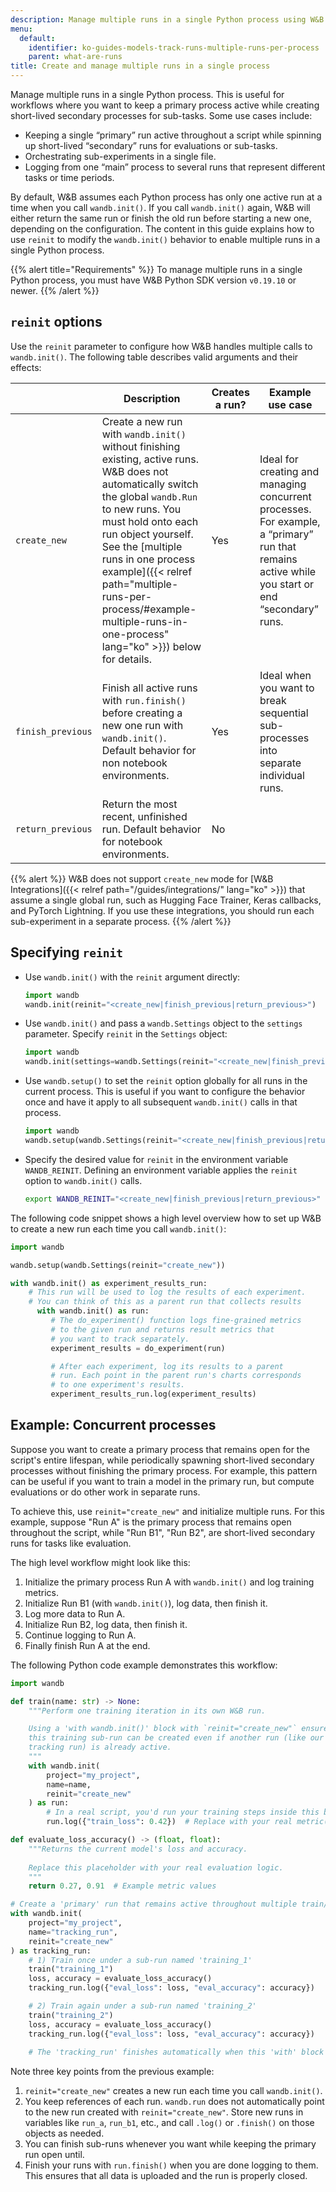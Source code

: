 ```yaml
---
description: Manage multiple runs in a single Python process using W&B’s reinit functionality
menu:
  default:
    identifier: ko-guides-models-track-runs-multiple-runs-per-process
    parent: what-are-runs
title: Create and manage multiple runs in a single process
---
```


Manage multiple runs in a single Python process. This is useful for workflows where you want to keep a primary process active while creating short-lived secondary processes for sub-tasks. Some use cases include:

- Keeping a single “primary” run active throughout a script while spinning up short-lived “secondary” runs for evaluations or sub-tasks.  
- Orchestrating sub-experiments in a single file.  
- Logging from one “main” process to several runs that represent different tasks or time periods.

By default, W&B assumes each Python process has only one active run at a time when you call `wandb.init()`. If you call `wandb.init()` again, W&B will either return the same run or finish the old run before starting a new one, depending on the configuration. The content in this guide explains how to use `reinit` to modify the `wandb.init()` behavior to enable multiple runs in a single Python process.

{{% alert title="Requirements" %}}
To manage multiple runs in a single Python process, you must have W&B Python SDK version `v0.19.10` or newer.
{{% /alert  %}}

## `reinit` options

Use the `reinit` parameter to configure how W&B handles multiple calls to `wandb.init()`. The following table describes valid arguments and their effects:

| | Description | Creates a run? | Example use case |
|----------------|----------------|----------------| -----------------|
| `create_new` |Create a new run with `wandb.init()` without finishing existing, active runs. W&B does not automatically switch the global `wandb.Run` to new runs. You must hold onto each run object yourself. See the [multiple runs in one process example]({{< relref path="multiple-runs-per-process/#example-multiple-runs-in-one-process" lang="ko" >}}) below for details.  | Yes |  Ideal for creating and managing concurrent processes. For example, a “primary” run that remains active while you start or end “secondary” runs.|
| `finish_previous` | Finish all active runs with `run.finish()` before creating a new one run with `wandb.init()`. Default behavior for non notebook environments. | Yes | Ideal when you want to break sequential sub-processes into separate individual runs. |
| `return_previous` |  Return the most recent, unfinished run. Default behavior for notebook environments. | No | |

{{% alert  %}}
W&B does not support `create_new` mode for [W&B Integrations]({{< relref path="/guides/integrations/" lang="ko" >}}) that assume a single global run, such as Hugging Face Trainer, Keras callbacks, and PyTorch Lightning. If you use these integrations, you should run each sub-experiment in a separate process.
{{% /alert %}}

## Specifying `reinit`

<!-- There are several ways to create and manage multiple runs in a single Python process: -->

- Use `wandb.init()` with the `reinit` argument directly:
   ```python
   import wandb
   wandb.init(reinit="<create_new|finish_previous|return_previous>")
   ```
- Use `wandb.init()` and pass a `wandb.Settings` object to the `settings` parameter. Specify `reinit` in the `Settings` object:

   ```python
   import wandb
   wandb.init(settings=wandb.Settings(reinit="<create_new|finish_previous|return_previous>"))
   ```

- Use `wandb.setup()` to set the `reinit` option globally for all runs in the current process. This is useful if you want to configure the behavior once and have it apply to all subsequent `wandb.init()` calls in that process.

   ```python
   import wandb
   wandb.setup(wandb.Settings(reinit="<create_new|finish_previous|return_previous>"))
   ```

- Specify the desired value for `reinit` in the environment variable `WANDB_REINIT`. Defining an environment variable applies the `reinit` option to `wandb.init()` calls.

   ```bash
   export WANDB_REINIT="<create_new|finish_previous|return_previous>"
   ```

The following code snippet shows a high level overview how to set up W&B to create a new run each time you call `wandb.init()`:

```python
import wandb

wandb.setup(wandb.Settings(reinit="create_new"))

with wandb.init() as experiment_results_run:
    # This run will be used to log the results of each experiment.
    # You can think of this as a parent run that collects results
      with wandb.init() as run:
         # The do_experiment() function logs fine-grained metrics
         # to the given run and returns result metrics that
         # you want to track separately.
         experiment_results = do_experiment(run)

         # After each experiment, log its results to a parent
         # run. Each point in the parent run's charts corresponds
         # to one experiment's results.
         experiment_results_run.log(experiment_results)
```

## Example: Concurrent processes

Suppose you want to create a primary process that remains open for the script's entire lifespan, while periodically spawning short-lived secondary processes without finishing the primary process. For example, this pattern can be useful if you want to train a model in the primary run, but compute evaluations or do other work in separate runs.

To achieve this, use `reinit="create_new"` and initialize multiple runs. For this example, suppose "Run A" is the primary process that remains open throughout the script, while "Run B1", "Run B2", are short-lived secondary runs for tasks like evaluation. 

The high level workflow might look like this:

1. Initialize the primary process Run A with `wandb.init()` and log training metrics.  
2. Initialize Run B1 (with `wandb.init()`), log data, then finish it.  
3. Log more data to Run A.  
4. Initialize Run B2, log data, then finish it.  
5. Continue logging to Run A.  
6. Finally finish Run A at the end.

The following Python code example demonstrates this workflow:

```python
import wandb

def train(name: str) -> None:
    """Perform one training iteration in its own W&B run.

    Using a 'with wandb.init()' block with `reinit="create_new"` ensures that
    this training sub-run can be created even if another run (like our primary
    tracking run) is already active.
    """
    with wandb.init(
        project="my_project",
        name=name,
        reinit="create_new"
    ) as run:
        # In a real script, you'd run your training steps inside this block.
        run.log({"train_loss": 0.42})  # Replace with your real metric(s)

def evaluate_loss_accuracy() -> (float, float):
    """Returns the current model's loss and accuracy.
    
    Replace this placeholder with your real evaluation logic.
    """
    return 0.27, 0.91  # Example metric values

# Create a 'primary' run that remains active throughout multiple train/eval steps.
with wandb.init(
    project="my_project",
    name="tracking_run",
    reinit="create_new"
) as tracking_run:
    # 1) Train once under a sub-run named 'training_1'
    train("training_1")
    loss, accuracy = evaluate_loss_accuracy()
    tracking_run.log({"eval_loss": loss, "eval_accuracy": accuracy})

    # 2) Train again under a sub-run named 'training_2'
    train("training_2")
    loss, accuracy = evaluate_loss_accuracy()
    tracking_run.log({"eval_loss": loss, "eval_accuracy": accuracy})
    
    # The 'tracking_run' finishes automatically when this 'with' block ends.
```

Note three key points from the previous example:

1. `reinit="create_new"` creates a new run each time you call `wandb.init()`.
2. You keep references of each run. `wandb.run` does not automatically point to the new run created with `reinit="create_new"`. Store new runs in variables like `run_a`, `run_b1`, etc., and call `.log()` or `.finish()` on those objects as needed.
3. You can finish sub-runs whenever you want while keeping the primary run open until.
4. Finish your runs with `run.finish()` when you are done logging to them. This ensures that all data is uploaded and the run is properly closed.